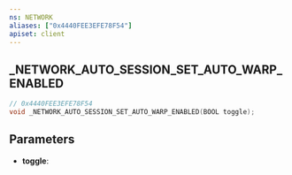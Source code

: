 ```yaml
---
ns: NETWORK
aliases: ["0x4440FEE3EFE78F54"]
apiset: client
---
```

## _NETWORK_AUTO_SESSION_SET_AUTO_WARP_ENABLED

```c
// 0x4440FEE3EFE78F54
void _NETWORK_AUTO_SESSION_SET_AUTO_WARP_ENABLED(BOOL toggle);
```


## Parameters
* **toggle**:



